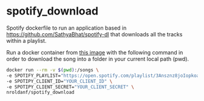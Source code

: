 # spotify_download
Spotify dockerfile to run an application based in https://github.com/SathyaBhat/spotify-dl that downloads all the tracks within a playlist.

Run a docker container from [this image](https://hub.docker.com/r/nroldanf/spotify_download) with the following command in order to download the song into a folder in your current local path (pwd).

```bash
docker run --rm -v $(pwd):/songs \
-e SPOTIFY_PLAYLIST="https://open.spotify.com/playlist/3Ansznz8joIopkoagNoYx6?si=vJOw28aVQ5yMLgeM682_2Q" \
-e SPOTIPY_CLIENT_ID="YOUR_CLIENT_ID" \
-e SPOTIPY_CLIENT_SECRET="YOUR_CLIENT_SECRET" \
nroldanf/spotify_download
```
